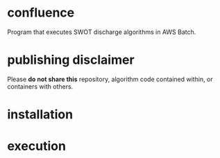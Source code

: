 # confluence

Program that executes SWOT discharge algorithms in AWS Batch.

# publishing disclaimer

Please **do not share this** repository, algorithm code contained within, or containers with others.

# installation

# execution
